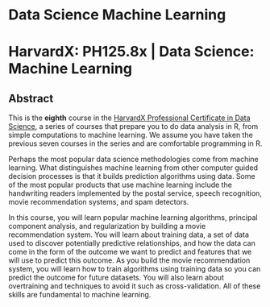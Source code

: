 # Data Science Machine Learning
# HarvardX: PH125.8x | Data Science: Machine Learning

## Abstract

This is the **eighth** course in the [HarvardX Professional Certificate in Data Science](https://www.edx.org/professional-certificate/harvardx-data-science), a series of courses that prepare you to do data analysis in R, from simple computations to machine learning. We assume you have taken the previous seven courses in the series and are comfortable programming in R.

Perhaps the most popular data science methodologies come from machine learning. What distinguishes machine learning from other computer guided decision processes is that it builds prediction algorithms using data. Some of the most popular products that use machine learning include the handwriting readers implemented by the postal service, speech recognition, movie recommendation systems, and spam detectors. 

In this course, you will learn popular machine learning algorithms, principal component analysis, and regularization by building a movie recommendation system. You will learn about training data, a set of data used to discover potentially predictive relationships, and how the data can come in the form of the outcome we want to predict and features that we will use to predict this outcome. As you build the movie recommendation system, you will learn how to train algorithms using training data so you can predict the outcome for future datasets. You will also learn about overtraining and techniques to avoid it such as cross-validation. All of these skills are fundamental to machine learning.
